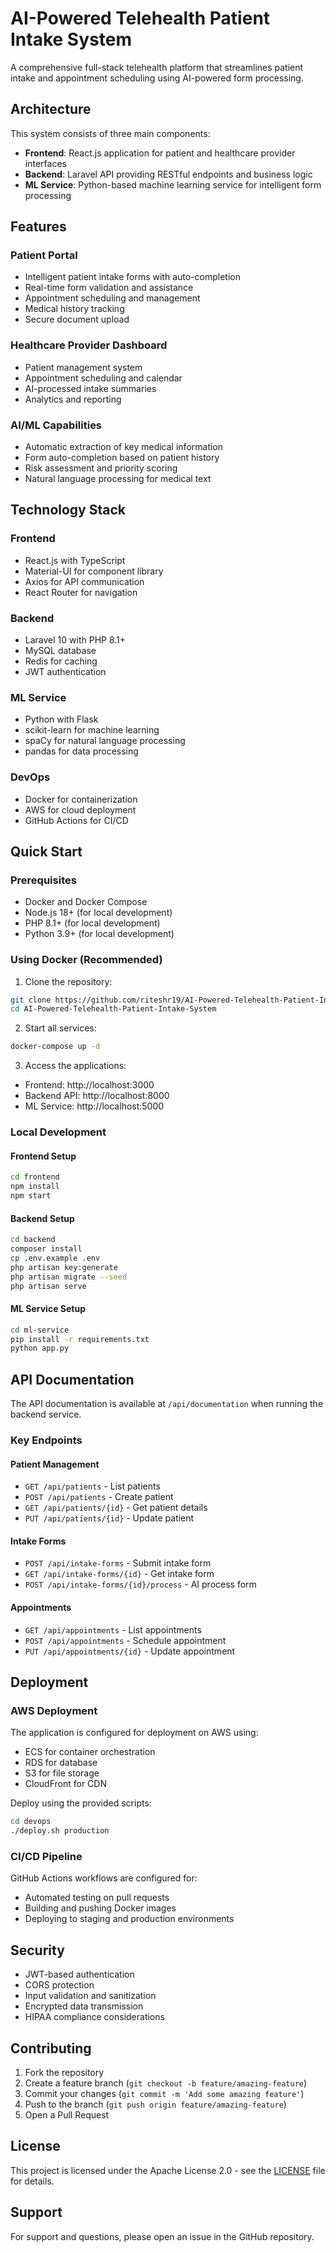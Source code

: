 # AI-Powered Telehealth Patient Intake System

A comprehensive full-stack telehealth platform that streamlines patient intake and appointment scheduling using AI-powered form processing.

## Architecture

This system consists of three main components:

- **Frontend**: React.js application for patient and healthcare provider interfaces
- **Backend**: Laravel API providing RESTful endpoints and business logic
- **ML Service**: Python-based machine learning service for intelligent form processing

## Features

### Patient Portal
- Intelligent patient intake forms with auto-completion
- Real-time form validation and assistance
- Appointment scheduling and management
- Medical history tracking
- Secure document upload

### Healthcare Provider Dashboard
- Patient management system
- Appointment scheduling and calendar
- AI-processed intake summaries
- Analytics and reporting

### AI/ML Capabilities
- Automatic extraction of key medical information
- Form auto-completion based on patient history
- Risk assessment and priority scoring
- Natural language processing for medical text

## Technology Stack

### Frontend
- React.js with TypeScript
- Material-UI for component library
- Axios for API communication
- React Router for navigation

### Backend
- Laravel 10 with PHP 8.1+
- MySQL database
- Redis for caching
- JWT authentication

### ML Service
- Python with Flask
- scikit-learn for machine learning
- spaCy for natural language processing
- pandas for data processing

### DevOps
- Docker for containerization
- AWS for cloud deployment
- GitHub Actions for CI/CD

## Quick Start

### Prerequisites
- Docker and Docker Compose
- Node.js 18+ (for local development)
- PHP 8.1+ (for local development)
- Python 3.9+ (for local development)

### Using Docker (Recommended)

1. Clone the repository:
```bash
git clone https://github.com/riteshr19/AI-Powered-Telehealth-Patient-Intake-System.git
cd AI-Powered-Telehealth-Patient-Intake-System
```

2. Start all services:
```bash
docker-compose up -d
```

3. Access the applications:
- Frontend: http://localhost:3000
- Backend API: http://localhost:8000
- ML Service: http://localhost:5000

### Local Development

#### Frontend Setup
```bash
cd frontend
npm install
npm start
```

#### Backend Setup
```bash
cd backend
composer install
cp .env.example .env
php artisan key:generate
php artisan migrate --seed
php artisan serve
```

#### ML Service Setup
```bash
cd ml-service
pip install -r requirements.txt
python app.py
```

## API Documentation

The API documentation is available at `/api/documentation` when running the backend service.

### Key Endpoints

#### Patient Management
- `GET /api/patients` - List patients
- `POST /api/patients` - Create patient
- `GET /api/patients/{id}` - Get patient details
- `PUT /api/patients/{id}` - Update patient

#### Intake Forms
- `POST /api/intake-forms` - Submit intake form
- `GET /api/intake-forms/{id}` - Get intake form
- `POST /api/intake-forms/{id}/process` - AI process form

#### Appointments
- `GET /api/appointments` - List appointments
- `POST /api/appointments` - Schedule appointment
- `PUT /api/appointments/{id}` - Update appointment

## Deployment

### AWS Deployment

The application is configured for deployment on AWS using:
- ECS for container orchestration
- RDS for database
- S3 for file storage
- CloudFront for CDN

Deploy using the provided scripts:
```bash
cd devops
./deploy.sh production
```

### CI/CD Pipeline

GitHub Actions workflows are configured for:
- Automated testing on pull requests
- Building and pushing Docker images
- Deploying to staging and production environments

## Security

- JWT-based authentication
- CORS protection
- Input validation and sanitization
- Encrypted data transmission
- HIPAA compliance considerations

## Contributing

1. Fork the repository
2. Create a feature branch (`git checkout -b feature/amazing-feature`)
3. Commit your changes (`git commit -m 'Add some amazing feature'`)
4. Push to the branch (`git push origin feature/amazing-feature`)
5. Open a Pull Request

## License

This project is licensed under the Apache License 2.0 - see the [LICENSE](LICENSE) file for details.

## Support

For support and questions, please open an issue in the GitHub repository.